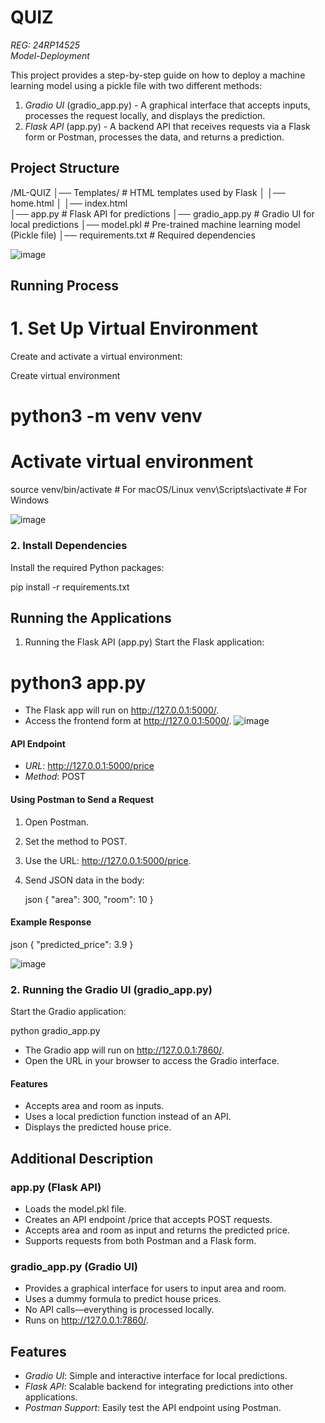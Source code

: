 # QUIZ  
*REG: 24RP14525*  
*Model-Deployment*

This project provides a step-by-step guide on how to deploy a machine learning model using a pickle file with two different methods:

1. *Gradio UI* (gradio_app.py) - A graphical interface that accepts inputs, processes the request locally, and displays the prediction.  
2. *Flask API* (app.py) - A backend API that receives requests via a Flask form or Postman, processes the data, and returns a prediction.



## Project Structure


/ML-QUIZ
│── Templates/           # HTML templates used by Flask
│   │── home.html
│   │── index.html  
│── app.py               # Flask API for predictions
│── gradio_app.py        # Gradio UI for local predictions
│── model.pkl            # Pre-trained machine learning model (Pickle file)
│── requirements.txt     # Required dependencies

![image](https://github.com/user-attachments/assets/90f31b00-0d2a-43cd-a892-502149e727de)



## Running Process

# 1. Set Up Virtual Environment
Create and activate a virtual environment:

 Create virtual environment
 # python3 -m venv venv

# Activate virtual environment
source venv/bin/activate  # For macOS/Linux
venv\Scripts\activate     # For Windows

![image](https://github.com/user-attachments/assets/1d3efb43-ee03-4c93-ba61-fb68e76a8375)

### 2. Install Dependencies
Install the required Python packages:

pip install -r requirements.txt

## Running the Applications

1. Running the Flask API (app.py)
Start the Flask application:


# python3 app.py
- The Flask app will run on http://127.0.0.1:5000/.
- Access the frontend form at http://127.0.0.1:5000/.
![image](https://github.com/user-attachments/assets/d5dbc5d9-7d22-4a9d-bbf9-99ae91911f48)

#### API Endpoint
- *URL*: http://127.0.0.1:5000/price
- *Method*: POST

#### Using Postman to Send a Request
1. Open Postman.
2. Set the method to POST.
3. Use the URL: http://127.0.0.1:5000/price.
4. Send JSON data in the body:

   json
   {
     "area": 300,
     "room": 10
   }
   

#### Example Response
json
{
  "predicted_price": 3.9
}


![image](https://github.com/user-attachments/assets/c490c435-203e-4ba5-8393-651449a47b54)


### 2. Running the Gradio UI (gradio_app.py)
Start the Gradio application:


python gradio_app.py


- The Gradio app will run on http://127.0.0.1:7860/.
- Open the URL in your browser to access the Gradio interface.

#### Features
- Accepts area and room as inputs.
- Uses a local prediction function instead of an API.
- Displays the predicted house price.


## Additional Description

### app.py (Flask API)
- Loads the model.pkl file.
- Creates an API endpoint /price that accepts POST requests.
- Accepts area and room as input and returns the predicted price.
- Supports requests from both Postman and a Flask form.

### gradio_app.py (Gradio UI)
- Provides a graphical interface for users to input area and room.
- Uses a dummy formula to predict house prices.
- No API calls—everything is processed locally.
- Runs on http://127.0.0.1:7860/.



## Features
- *Gradio UI*: Simple and interactive interface for local predictions.
- *Flask API*: Scalable backend for integrating predictions into other applications.
- *Postman Support*: Easily test the API endpoint using Postman.




